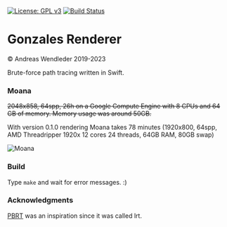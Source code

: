 [![License: GPL v3](https://img.shields.io/badge/License-GPLv3-blue.svg)](https://www.gnu.org/licenses/gpl-3.0)
[![Build Status](https://github.com/gonsolo/gonzales/actions/workflows/main.yml/badge.svg)](https://github.com/gonsolo/gonzales/actions/workflows/main.yml)

# Gonzales Renderer

© Andreas Wendleder 2019-2023

Brute-force path tracing written in Swift.

### Moana

~~2048x858, 64spp, 26h on a Google Compute Engine with 8 CPUs and 64 GB of memory.
Memory usage was around 50GB.~~

With version 0.1.0 rendering Moana takes 78 minutes (1920x800, 64spp, AMD Threadripper 1920x 12 cores 24 threads, 64GB RAM, 80GB swap)

![Moana](Images/moana.png)

### Build

Type `make` and wait for error messages. :)

### Acknowledgments

[PBRT](https://www.pbr-book.org/) was an inspiration since it was called lrt.
